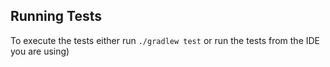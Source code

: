 ## Running Tests

To execute the tests either run `./gradlew test` or run the tests from the IDE you are using)
